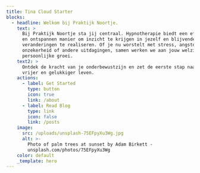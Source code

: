 ```yaml
---
title: Tina Cloud Starter
blocks:
  - headline: Welkom bij Praktijk Noortje.
    text: >
      Bij Praktijk Noortje sta jij centraal. Hypnotherapie biedt een effectieve
      en ontspannen manier om inzicht te krijgen in jezelf en blijvende
      veranderingen te realiseren. Of je nu worstelt met stress, angsten,
      onzekerheid of andere uitdagingen, samen werken we aan jouw welzijn en
      persoonlijke groei.
    text2: >
      Ontdek de kracht van je onderbewustzijn en zet de eerste stap naar een
      vrijer en gelukkiger leven.
    actions:
      - label: Get Started
        type: button
        icon: true
        link: /about
      - label: Read Blog
        type: link
        icon: false
        link: /posts
    image:
      src: /uploads/unsplash-75EFpyXu3Wg.jpg
      alt: >-
        Photo of palm trees at sunset by Adam Birkett -
        unsplash.com/photos/75EFpyXu3Wg
    color: default
    _template: hero
---
```



